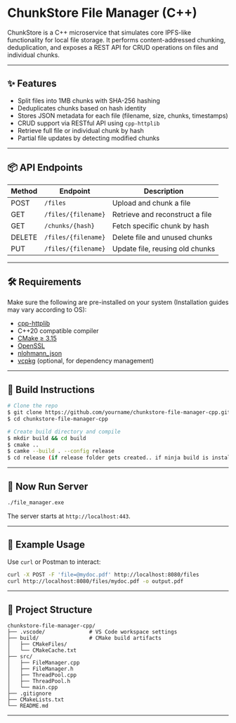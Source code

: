 # ChunkStore File Manager (C++)

ChunkStore is a C++ microservice that simulates core IPFS-like functionality for local file storage. It performs content-addressed chunking, deduplication, and exposes a REST API for CRUD operations on files and individual chunks.

---

## ✨ Features
- Split files into 1MB chunks with SHA-256 hashing
- Deduplicates chunks based on hash identity
- Stores JSON metadata for each file (filename, size, chunks, timestamps)
- CRUD support via RESTful API using `cpp-httplib`
- Retrieve full file or individual chunk by hash
- Partial file updates by detecting modified chunks

---

## 📦 API Endpoints

| Method | Endpoint                | Description                     |
|--------|-------------------------|---------------------------------|
| POST   | `/files`                | Upload and chunk a file         |
| GET    | `/files/{filename}`     | Retrieve and reconstruct a file |
| GET    | `/chunks/{hash}`        | Fetch specific chunk by hash    |
| DELETE | `/files/{filename}`     | Delete file and unused chunks   |
| PUT    | `/files/{filename}`     | Update file, reusing old chunks |

---

## 🛠 Requirements

Make sure the following are pre-installed on your system (Installation guides may vary according to OS):

- [cpp-httplib](https://github.com/yhirose/cpp-httplib)
- C++20 compatible compiler
- [CMake ≥ 3.15](https://cmake.org/download/)
- [OpenSSL](https://www.openssl.org/)
- [nlohmann_json](https://github.com/nlohmann/json)
- [vcpkg](https://github.com/microsoft/vcpkg) (optional, for dependency management)

---

## 🔧 Build Instructions

```bash
# Clone the repo
$ git clone https://github.com/yourname/chunkstore-file-manager-cpp.git
$ cd chunkstore-file-manager-cpp

# Create build directory and compile
$ mkdir build && cd build
$ cmake ..
$ camke --build . --config release
$ cd release (if release folder gets created.. if ninja build is installed then it may not get created)
```

---

## 🚀 Now Run Server

```bash
./file_manager.exe
```

The server starts at `http://localhost:443`.

---

## 🧪 Example Usage

Use `curl` or Postman to interact:

```bash
curl -X POST -F 'file=@mydoc.pdf' http://localhost:8080/files
curl http://localhost:8080/files/mydoc.pdf -o output.pdf
```

---

## 📁 Project Structure
```
chunkstore-file-manager-cpp/
├── .vscode/              # VS Code workspace settings
├── build/                # CMake build artifacts
│   ├── CMakeFiles/
│   └── CMakeCache.txt
├── src/
│   ├── FileManager.cpp
│   ├── FileManager.h
│   ├── ThreadPool.cpp
│   ├── ThreadPool.h
│   └── main.cpp
├── .gitignore
├── CMakeLists.txt
└── README.md
```

---

